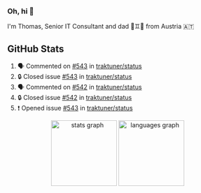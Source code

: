 ### Oh, hi 👋

I'm Thomas, Senior IT Consultant and dad 👶♊️👶 from Austria 🇦🇹

<!--
**traktuner/traktuner** is a ✨ _special_ ✨ repository because its `README.md` (this file) appears on your GitHub profile.

Here are some ideas to get you started:

- 🔭 I’m currently working on ...
- 🌱 I’m currently learning ...
- 👯 I’m looking to collaborate on ...
- 🤔 I’m looking for help with ...
- 💬 Ask me about ...
- 📫 How to reach me: ...
- 😄 Pronouns: ...
- ⚡ Fun fact: ...
-->

</div>

## GitHub Stats
<!--START_SECTION:activity-->
1. 🗣 Commented on [#543](https://github.com/traktuner/status/issues/543#issuecomment-2780648942) in [traktuner/status](https://github.com/traktuner/status)
2. 🔒 Closed issue [#543](https://github.com/traktuner/status/issues/543) in [traktuner/status](https://github.com/traktuner/status)
3. 🗣 Commented on [#542](https://github.com/traktuner/status/issues/542#issuecomment-2780648924) in [traktuner/status](https://github.com/traktuner/status)
4. 🔒 Closed issue [#542](https://github.com/traktuner/status/issues/542) in [traktuner/status](https://github.com/traktuner/status)
5. ❗ Opened issue [#543](https://github.com/traktuner/status/issues/543) in [traktuner/status](https://github.com/traktuner/status)
<!--END_SECTION:activity-->

<div align="center">
  <img src="https://github-readme-stats.vercel.app/api?username=traktuner&hide_title=false&hide_rank=false&show_icons=true&include_all_commits=true&count_private=true&disable_animations=false&theme=dracula&locale=en&hide_border=false&order=1" height="150" alt="stats graph"  />
  <img src="https://github-readme-stats.vercel.app/api/top-langs?username=traktuner&locale=en&hide_title=false&layout=compact&card_width=320&langs_count=5&theme=dracula&hide_border=false&order=2" height="150" alt="languages graph"  />
</div>
